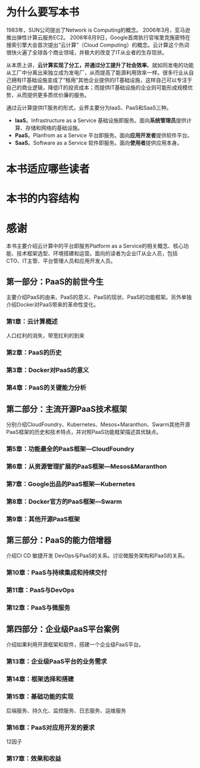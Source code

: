 # 为什么要写本书

1983年，SUN公司提出了Network is Computing的概念。 2006年3月，亚马逊推出弹性计算云服务EC2。 2006年8月9日，Google首席执行官埃里克施密特在搜索引擎大会首次提出“云计算”（Cloud Computing）的概念。云计算这个热词很快火遍了全球各个商业领域，并极大的改变了IT从业者的生存现状。

从本质上讲，**云计算实现了分工，并通过分工提升了社会效率**。就如同发电的功能从工厂中分离出来独立成为发电厂，从而提高了能源利用效率一样。很多行业从自己拥有IT基础设施变成了“租用”其他企业提供的IT基础设施，这样自己可以专注于自己的商业逻辑，降低IT的投资成本；而提供IT基础设施的企业则可能形成规模优势，从而提供更多质优价廉的服务。

通过云计算提供IT服务的形式，业界主要分为IaaS、PaaS和SaaS三种。

* **IaaS**。Infrastructure as a Service 基础设施即服务。面向**系统管理员**提供计算、存储和网络的基础设施。
* **PaaS**。Planfrom as a Service 平台即服务。面向**应用开发者**提供软件平台。
* **SaaS**。Software as a Service 软件即服务。面向**使用者**提供应用本身。

# 本书适应哪些读者

# 本书的内容结构

# 感谢

本书主要介绍云计算中的平台即服务Platform as a Service的相关概念、核心功能、技术框架选型、环境搭建和运营。面向的读者为企业IT从业人员，包括CTO、IT主管、平台管理人员和应用开发人员。

## **第一部分：PaaS的前世今生**

主要介绍PaaS的由来、PaaS的意义、PaaS的现状、PaaS的功能框架。另外单独介绍Docker对PaaS带来的革命性变化。

### **第1章：云计算概述**

人口红利的消失，带宽红利的到来

### **第2章：PaaS的历史**

### **第3章：Docker对PaaS的意义**

### **第4章：PaaS的关键能力分析**

## **第二部分：主流开源PaaS技术框架**

分别介绍CloudFoundry、Kubernetes、Mesos+Maranthon、Swarm其他开源PaaS框架的历史和技术特点，并对照PaaS功能框架描述其优缺点。

### **第5章：功能最全的PaaS框架—CloudFoundry**

### **第6章：从资源管理扩展的PaaS框架—Mesos&Maranthon**

### **第7章：Google出品的PaaS框架—Kubernetes**

### **第8章：Docker官方的PaaS框架—Swarm**

### **第9章：其他开源PaaS框架**

## **第三部分：PaaS的能力倍增器**

介绍CI CD 敏捷开发 DevOps与PaaS的关系。讨论微服务架构和PaaS的关系。

### **第10章：PaaS与持续集成和持续交付**

### **第11章：PaaS与DevOps**

### **第12章：PaaS与微服务**

## **第四部分：企业级PaaS平台案例**

介绍如果利用开源框架和软件，搭建一个企业级PaaS平台。

### **第13章：企业级PaaS平台的业务需求**

### **第14章：框架选择和搭建**

### **第15章：基础功能的实现**

后端服务、持久化、监控服务、日志服务、运维服务

### **第16章：PaaS对应用开发的要求**

12因子

### **第17章：效果和收益**

